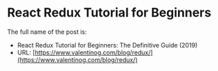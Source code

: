 # React Redux Tutorial for Beginners

The full name of the post is:

- React Redux Tutorial for Beginners: The Definitive Guide (2019)
- URL: [https://www.valentinog.com/blog/redux/](https://www.valentinog.com/blog/redux/)
